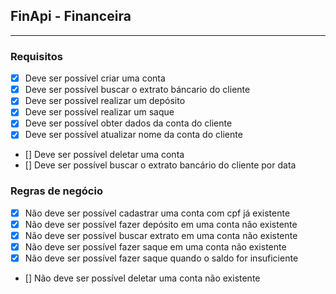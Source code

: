 ## FinApi - Financeira 

--- 


### Requisitos

- [X] Deve ser possível criar uma conta
- [X] Deve ser possível buscar o extrato báncario do cliente 
- [X] Deve ser possível realizar um depósito 
- [X] Deve ser possível realizar um saque 
- [X] Deve ser possível obter dados da conta do cliente
- [X] Deve ser possível atualizar nome da conta do cliente 
- [] Deve ser possível deletar uma conta
- [] Deve ser possível buscar o extrato bancário do cliente por data 

### Regras de negócio 

- [X] Não deve ser possível cadastrar uma conta com cpf já existente 
- [X] Não deve ser possível fazer depósito em uma conta não existente 
- [X] Não deve ser possível buscar extrato em uma conta não existente 
- [X] Não deve ser possível fazer saque em uma conta não existente 
- [X] Não deve ser possível fazer saque quando o saldo for insuficiente 
- [] Não deve ser possível deletar uma conta não existente 
 
